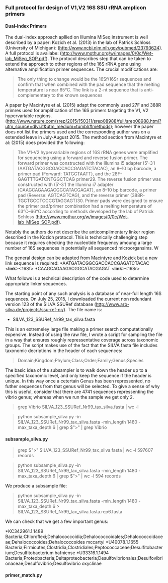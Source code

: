### Full protocol for design of V1,V2 16S SSU rRNA amplicon primers

#### Dual-Index Primers
The dual-index approach apllied on Illumina MiSeq instrument is well described by a paper: Kozich et al. (2013) in the lab of Patrick Schloss (University of Michigan): (http://www.ncbi.nlm.nih.gov/pubmed/23793624). A full protocol is availabe: (http://www.mothur.org/w/images/0/0c/Wet-lab_MiSeq_SOP.pdf). The protocol describes step that can be taken to extend the approach to other regions of the 16S rRNA gene using alternative amplification primer sequences. The crucial modifications are:

> The only thing to change would be the 16Sf/16Sr sequences and confirm that when combined with the pad sequence that the melting temperature is near 65°C. The link is a 2-nt sequence that is anti-complementary to the known sequences 

A paper by Macintyre et al. (2015) adapt the commonly used 27F and 388R primres used for amplification of the 16S primers targeting the V1, V2 hypervariable regions. (http://www.nature.com/srep/2015/150311/srep08988/full/srep08988.html?utm_source=dlvr.it&utm_medium=tumblr#methods); however the paper does not list the primers used and the corresponding author was on a extended leave in July-August 2015. The method section from Macintyre et al: (2015) does provided the following:

> The V1-V2 hypervariable regions of 16S rRNA genes were amplified for sequencing using a forward and reverse fusion primer. The forward primer was constructed with the Illumina i5 adapter (5′-3′) (AATGATACGGCGACCACCGAGATCTACAC), an 8–10 bp barcode, a primer pad (Forward: TATGGTAATT), and the 28F-GAGTTTGATCNTGGCTCAG primer29. The reverse fusion primer was constructed with (5′-3′) the Illumina i7 adapter (CAAGCAGAAGACGGCATACGAGAT), an 8–10 bp barcode, a primer pad (Reverse: AGTCAGTCAG), and the reverse primer (388R-TGCTGCCTCCCGTAGGAGT)30. Primer pads were designed to ensure the primer pad/primer combination had a melting temperature of 63°C–66°C according to methods developed by the lab of Patrick Schloss (http://www.mothur.org/w/images/0/0c/Wet-lab_MiSeq_SOP.pdf). 

Notably the authors do not describe the anticomplimentary linker region described in the Kozich protocol. This is technically challenging step because it requires checking the nucleotide frequency amoung a large number of 16S sequences in potentially all sequenced microorgansims. W

The general design can be adapted from Macintyre and Kozick but a new link sequence is required:
*AATGATACGGCGACCACCGAGATCTACAC <i5><pad><**link**><16Sf> 
*CAAGCAGAAGACGGCATACGAGAT <i7><pad><**link**><16Sr> 

What follows is a technical description of the code used to determine appropriate linker sequences. 

The starting point of any such analysis is a database of near-full length 16S sequences. On July 25, 2015, 
I downloaded the current non redundant version 123 of the SILVA SSURef database (http://www.arb-silva.de/projects/ssu-ref-nr/). The file name is:
* SILVA_123_SSURef_Nr99_tax_silva.fasta

This is an extremeley large file making a primer search computationally expensive. Instead of using the raw file, I wrote a script for sampling the file in a way that ensures roughly repressentative coverage across taxonomic groups. The script makes use of the fact that the SILVA fasta file includes taxonomic decriptions in the header of each sequences:
> Domain;Kingdom;Phylum;Class;Order;Family;Genus;Species

The basic idea of the subsampler is to walk down the header up to a specified taxonomic level, and only keep the sequence if the header is unique. In this way once a cetertain Genus has been repressented, no futher sequences from that genus will be selected.  To give a sense of why this is useful, consider that there are 4741 sequences repressenting the vibrio genus; whereas when we run the sample we get only 2. 

> grep Vibrio SILVA_123_SSURef_Nr99_tax_silva.fasta | wc -l 

> python subsample_silva.py -in SILVA_123_SSURef_Nr99_tax_silva.fasta -min_length 1480 -max_taxa_depth 6 | grep $">" | grep Vibrio 

#### subsample_silva.py

> grep $">" SILVA_123_SSURef_Nr99_tax_silva.fasta | wc -l 
597607 records

> python subsample_silva.py -in SILVA_123_SSURef_Nr99_tax_silva.fasta -min_length 1480 -max_taxa_depth 6 | grep $">" | wc -l
594 records

We produce a subsample file:

>python subsample_silva.py -in SILVA_123_SSURef_Nr99_tax_silva.fasta -min_length 1480 -max_taxa_depth 6 > SILVA_123_SSURef_Nr99_tax_silva.fasta.rep6.fasta

We can check that we get a few important genus:

*KC342961.1.1489 Bacteria;Chloroflexi;Dehalococcoidia;Dehalococcoidales;Dehalococcoidaceae;Dehalococcoides;Dehalococcoides mccartyi
*U40078.1.1655 Bacteria;Firmicutes;Clostridia;Clostridiales;Peptococcaceae;Desulfitobacterium;Desulfitobacterium hafniense
*U33316.1.1494 Bacteria;Proteobacteria;Deltaproteobacteria;Desulfovibrionales;Desulfovibrionaceae;Desulfovibrio;Desulfovibrio oxyclinae

#### primer_match.py





 

















